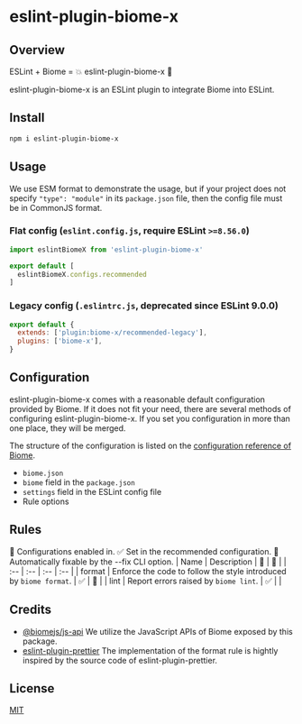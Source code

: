 # eslint-plugin-biome-x

## Overview
ESLint + Biome = 💥 eslint-plugin-biome-x 🤯

eslint-plugin-biome-x is an ESLint plugin to integrate Biome into ESLint.

## Install
```sh
npm i eslint-plugin-biome-x
```

## Usage
We use ESM format to demonstrate the usage, but if your project does not specify `"type": "module"` in its `package.json` file, then the config file must be in CommonJS format.

### Flat config (`eslint.config.js`, require ESLint `>=8.56.0`)
```js
import eslintBiomeX from 'eslint-plugin-biome-x'

export default [
  eslintBiomeX.configs.recommended
]
```

### Legacy config (`.eslintrc.js`, deprecated since ESLint 9.0.0)
```js
export default {
  extends: ['plugin:biome-x/recommended-legacy'],
  plugins: ['biome-x'],
}
```

## Configuration
eslint-plugin-biome-x comes with a reasonable default configuration provided by Biome. If it does not fit your need, there are several methods of configuring eslint-plugin-biome-x. If you set you configuration in more than one place, they will be merged.

The structure of the configuration is listed on the [configuration reference of Biome](https://biomejs.dev/reference/configuration/).

- `biome.json`
- `biome` field in the `package.json`
- `settings` field in the ESLint config file
- Rule options

## Rules
💼 Configurations enabled in.
✅ Set in the recommended configuration.
🔧 Automatically fixable by the --fix CLI option.
| Name | Description | 💼 | 🔧 |
| :-- | :-- | :-- | :-- |
| format | Enforce the code to follow the style introduced by `biome format`. | ✅ | 🔧 |
| lint | Report errors raised by `biome lint`. | ✅ | |

## Credits
- [@biomejs/js-api](https://github.com/biomejs/biome/tree/main/packages/%40biomejs/js-api)
  We utilize the JavaScript APIs of Biome exposed by this package.
- [eslint-plugin-prettier](https://github.com/prettier/eslint-plugin-prettier)
  The implementation of the format rule is hightly inspired by the source code of eslint-plugin-prettier.
## License
[MIT](license)
